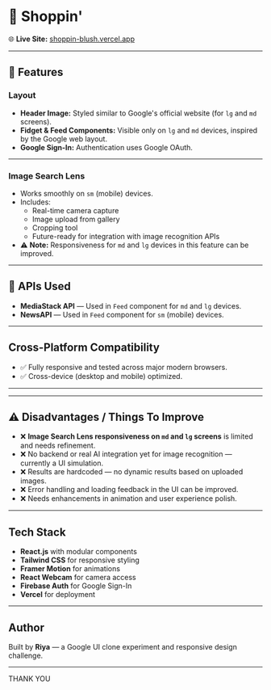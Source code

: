 # 🍓 Shoppin'



🌐 **Live Site:** [shoppin-blush.vercel.app](https://shoppin-blush.vercel.app/)

---

## 🔧 Features

### Layout
- **Header Image:** Styled similar to Google's official website (for `lg` and `md` screens).
- **Fidget & Feed Components:** Visible only on `lg` and `md` devices, inspired by the Google web layout.
- **Google Sign-In:** Authentication uses Google OAuth.

---

### Image Search Lens
- Works smoothly on `sm` (mobile) devices.
- Includes:
  - Real-time camera capture
  - Image upload from gallery
  - Cropping tool
  - Future-ready for integration with image recognition APIs
- ⚠️ **Note:** Responsiveness for `md` and `lg` devices in this feature can be improved.

---

## 🔌 APIs Used

- **MediaStack API** — Used in `Feed` component for `md` and `lg` devices.
- **NewsAPI** — Used in `Feed` component for `sm` (mobile) devices.

---

## Cross-Platform Compatibility

- ✅ Fully responsive and tested across major modern browsers.
- ✅ Cross-device (desktop and mobile) optimized.

---

---

## ⚠️ Disadvantages / Things To Improve

- ❌ **Image Search Lens responsiveness on `md` and `lg` screens** is limited and needs refinement.
- ❌ No backend or real AI integration yet for image recognition — currently a UI simulation.
- ❌ Results are hardcoded — no dynamic results based on uploaded images.
- ❌ Error handling and loading feedback in the UI can be improved.
- ❌ Needs enhancements in animation and user experience polish.

---

## Tech Stack

- **React.js** with modular components
- **Tailwind CSS** for responsive styling
- **Framer Motion** for animations
- **React Webcam** for camera access
- **Firebase Auth** for Google Sign-In
- **Vercel** for deployment

---

## Author

Built by **Riya** — a Google UI clone experiment and responsive design challenge.

---

THANK YOU